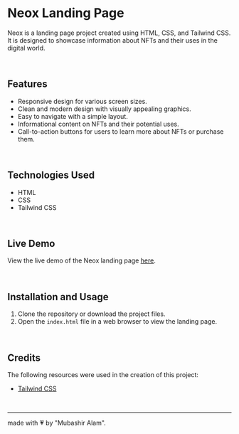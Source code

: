 # Neox Landing Page

Neox is a landing page project created using HTML, CSS, and Tailwind CSS. It is designed to showcase information about NFTs and their uses in the digital world.

<br>

## Features

- Responsive design for various screen sizes.
- Clean and modern design with visually appealing graphics.
- Easy to navigate with a simple layout.
- Informational content on NFTs and their potential uses.
- Call-to-action buttons for users to learn more about NFTs or purchase them.

<br>

## Technologies Used

- HTML
- CSS
- Tailwind CSS

<br>

## Live Demo

View the live demo of the Neox landing page [here](https://neox-landing-page.netlify.app/).

<br>

## Installation and Usage

1. Clone the repository or download the project files.
2. Open the `index.html` file in a web browser to view the landing page.

<br>

## Credits

The following resources were used in the creation of this project:

- [Tailwind CSS](https://tailwindcss.com/)

<br>
<hr>

made with &#128151; by "Mubashir Alam".
